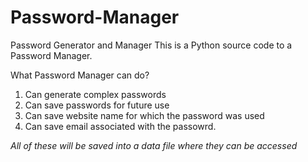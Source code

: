 # Password-Manager
Password Generator and Manager
This is a Python source code to a Password Manager.

What Password Manager can do?
1. Can generate complex passwords
2. Can save passwords for future use
3. Can save website name for which the password was used
4. Can save email associated with the passowrd.

*All of these will be saved into a data file where they can be accessed*
